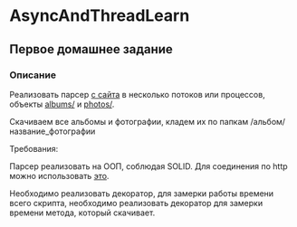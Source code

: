 # AsyncAndThreadLearn
## Первое домашнее задание
### Описание
Реализовать парсер [с сайта](https://jsonplaceholder.typicode.com/) в несколько потоков или процессов, объекты 
[albums/](https://jsonplaceholder.typicode.com/albums/) и [photos/](https://jsonplaceholder.typicode.com/photos/).


Скачиваем все альбомы и фотографии, кладем их по папкам /альбом/название_фотографии

Требования:

Парсер реализовать на ООП, соблюдая SOLID.
Для соединения по http можно использовать [это](https://docs.python-requests.org/en/latest/).

Необходимо реализовать декоратор, для замерки работы времени всего скрипта, необходимо реализовать декоратор для замерки времени метода, который скачивает.